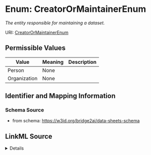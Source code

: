 # Enum: CreatorOrMaintainerEnum




_The entity responsible for maintaining a dataset._



URI: [CreatorOrMaintainerEnum](CreatorOrMaintainerEnum.md)

## Permissible Values

| Value | Meaning | Description |
| --- | --- | --- |
| Person | None |  |
| Organization | None |  |









## Identifier and Mapping Information







### Schema Source


* from schema: https://w3id.org/bridge2ai/data-sheets-schema




## LinkML Source

<details>
```yaml
name: CreatorOrMaintainerEnum
description: The entity responsible for maintaining a dataset.
from_schema: https://w3id.org/bridge2ai/data-sheets-schema
rank: 1000
permissible_values:
  Person:
    text: Person
  Organization:
    text: Organization

```
</details>
